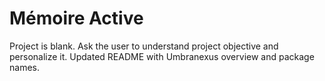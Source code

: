# Mémoire Active
Project is blank.
Ask the user to understand project objective and personalize it.
Updated README with Umbranexus overview and package names.
